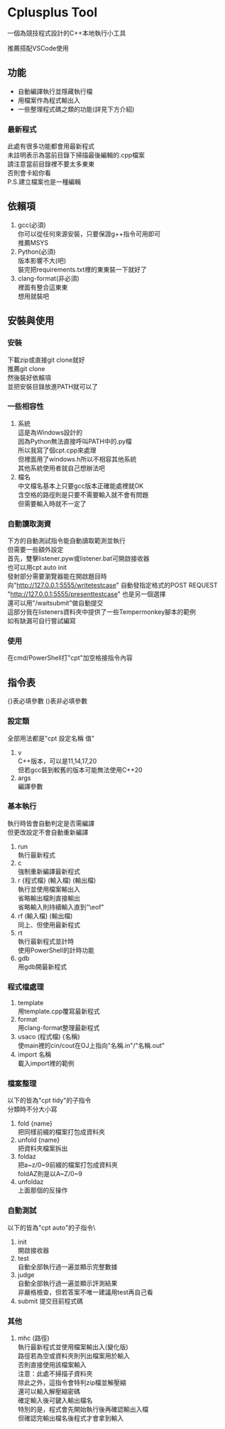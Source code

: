 # Cplusplus Tool

一個為競技程式設計的C++本地執行小工具

推薦搭配VSCode使用

## 功能

+ 自動編譯執行並隱藏執行檔
+ 用檔案作為程式輸出入
+ 一些整理程式碼之類的功能(詳見下方介紹)

### 最新程式

此處有很多功能都會用最新程式\
未註明表示為當前目錄下掃描最後編輯的.cpp檔案\
請注意當前目錄裡不要太多東東\
否則會卡給你看\
P.S.建立檔案也是一種編輯

## 依賴項

1. gcc(必須)\
你可以從任何來源安裝，只要保證g++指令可用即可\
推薦MSYS
2. Python(必須)\
版本影響不大(吧)\
裝完把requirements.txt裡的東東裝一下就好了
3. clang-format(非必須)\
裡面有整合這東東\
想用就裝吧

## 安裝與使用

### 安裝

下載zip或直接git clone就好\
推薦git clone\
然後裝好依賴項\
並把安裝目錄放進PATH就可以了

### 一些相容性

1. 系統\
這是為Windows設計的\
因為Python無法直接呼叫PATH中的.py檔\
所以我寫了個cpt.cpp來處理\
但裡面用了windows.h所以不相容其他系統\
其他系統使用者就自己想辦法吧
2. 檔名\
中文檔名基本上只要gcc版本正確能處裡就OK\
含空格的路徑則是只要不需要輸入就不會有問題\
但需要輸入時就不一定了

### 自動讀取測資

下方的自動測試指令能自動讀取範測並執行\
但需要一些額外設定\
首先，雙擊listener.pyw或listener.bat可開啟接收器\
也可以用cpt auto init\
發射部分需要瀏覽器能在開啟題目時\
向"http://127.0.0.1:5555/writetestcase" 自動發指定格式的POST REQUEST\
"http://127.0.0.1:5555/presenttestcase" 也是另一個選擇\
還可以用"/waitsubmit"做自動提交\
這部分我在listeners資料夾中提供了一些Tempermonkey腳本的範例\
如有缺漏可自行嘗試編寫

### 使用

在cmd/PowerShell打"cpt"加空格接指令內容

## 指令表

{}表必填參數
()表非必填參數

### 設定類

全部用法都是"cpt 設定名稱 值"

1. v\
C++版本，可以是11,14,17,20\
但若gcc裝到較舊的版本可能無法使用C++20
2. args\
編譯參數

### 基本執行

執行時皆會自動判定是否需編譯\
但更改設定不會自動重新編譯

1. run\
執行最新程式
2. c\
強制重新編譯最新程式
3. r {程式檔} (輸入檔) (輸出檔)\
執行並使用檔案輸出入\
省略輸出檔則直接輸出\
省略輸入則持續輸入直到"\eof"
4. rf (輸入檔) (輸出檔)\
同上、但使用最新程式
5. rt\
執行最新程式並計時\
使用PowerShell的計時功能
6. gdb\
用gdb開最新程式

### 程式檔處理

1. template\
用template.cpp覆寫最新程式
2. format\
用clang-format整理最新程式
3. usaco (程式檔) {名稱}\
使main裡的cin/cout在OJ上指向"名稱.in"/"名稱.out"
4. import 名稱\
載入import裡的範例

### 檔案整理

以下的皆為"cpt tidy"的子指令\
分類時不分大小寫
1. fold {name}\
把同樣前綴的檔案打包成資料夾
2. unfold {name}\
把資料夾檔案拆出
3. foldaz\
把a~z/0~9前綴的檔案打包成資料夾\
foldAZ則是以A~Z/0~9
4. unfoldaz\
上面那個的反操作

### 自動測試
以下的皆為"cpt auto"的子指令\
1. init\
開啟接收器
2. test\
自動全部執行過一遍並顯示完整數據
3. judge\
自動全部執行過一遍並顯示評測結果\
非嚴格檢查，但若答案不唯一建議用test再自己看
4. submit
提交目前程式碼

### 其他

1. mhc (路徑)\
執行最新程式並使用檔案輸出入(變化版)\
路徑若為空或資料夾則列出檔案用於輸入\
否則直接使用該檔案輸入\
注意：此處不掃描子資料夾\
除此之外，這指令會特判zip檔並解壓縮\
還可以輸入解壓縮密碼\
確定輸入後可鍵入輸出檔名\
特別的是，程式會先開始執行後再確認輸出入檔\
但確認完輸出檔名後程式才會拿到輸入